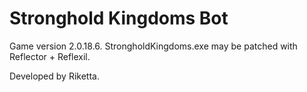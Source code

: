 Stronghold Kingdoms Bot
=======================


Game version 2.0.18.6. StrongholdKingdoms.exe may be patched with Reflector + Reflexil.


Developed by Riketta.
